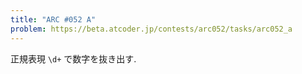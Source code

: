 ```yaml
---
title: "ARC #052 A"
problem: https://beta.atcoder.jp/contests/arc052/tasks/arc052_a
---
```

正規表現 `\d+` で数字を抜き出す.
